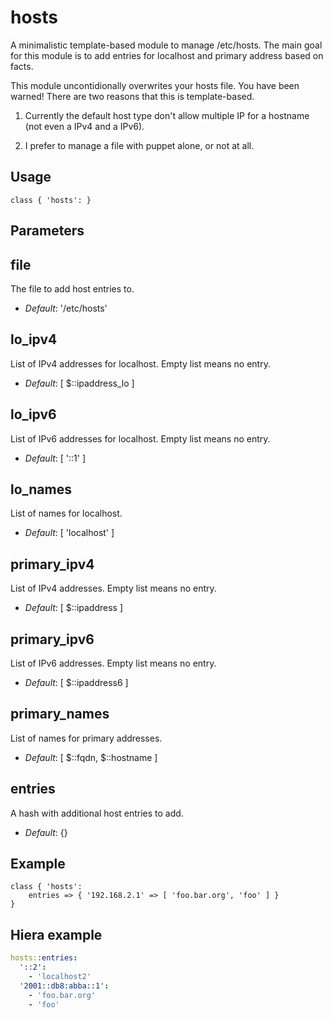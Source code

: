 # hosts

A minimalistic template-based module to manage /etc/hosts. The main
goal for this module is to add entries for localhost and primary
address based on facts.

This module uncontidionally overwrites your hosts file. You have been
warned! There are two reasons that this is template-based.

1) Currently the default host type don't allow multiple IP for a
   hostname (not even a IPv4 and a IPv6).

2) I prefer to manage a file with puppet alone, or not at all.

## Usage

```puppet
class { 'hosts': }
```

## Parameters

file
----
The file to add host entries to.
- *Default*: '/etc/hosts'

lo_ipv4
-------
List of IPv4 addresses for localhost. Empty list means no entry.
- *Default*: [ $::ipaddress_lo ]

lo_ipv6
-------
List of IPv6 addresses for localhost. Empty list means no entry.
- *Default*: [ '::1' ]

lo_names
--------
List of names for localhost.
- *Default*: [ 'localhost' ]

primary_ipv4
------------
List of IPv4 addresses. Empty list means no entry.
- *Default*: [ $::ipaddress ]

primary_ipv6
------------
List of IPv6 addresses. Empty list means no entry.
- *Default*: [ $::ipaddress6 ]

primary_names
-------------
List of names for primary addresses.
- *Default*: [ $::fqdn, $::hostname ]

entries
-------
A hash with additional host entries to add.
- *Default*: {}

## Example

```puppet
class { 'hosts':
    entries => { '192.168.2.1' => [ 'foo.bar.org', 'foo' ] }
}
```

## Hiera example

```yaml
hosts::entries:
  '::2':
    - 'localhost2'
  '2001::db8:abba::1':
    - 'foo.bar.org'
    - 'foo'
```

